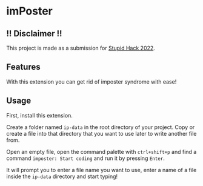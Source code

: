 # imPoster

## !! Disclaimer !!

This project is made as a submission for [Stupid Hack 2022](https://app.hackjunction.com/events/stupid-hack-2022).

## Features

With this extension you can get rid of imposter syndrome with ease!

## Usage

First, install this extension.

Create a folder named `ip-data` in the root directory of your project. Copy or create a file into that directory that you want to use later to write another file from.

Open an empty file, open the command palette with `ctrl+shift+p` and find a command `imposter: Start coding` and run it by pressing `Enter`.

It will prompt you to enter a file name you want to use, enter a name of a file inside the `ip-data` directory and start typing!
